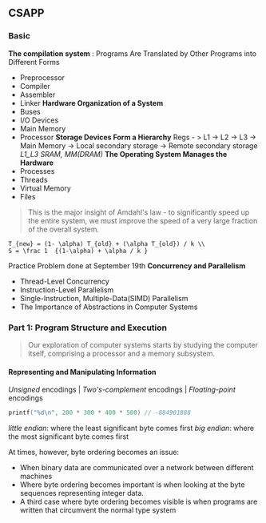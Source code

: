 ## CSAPP
### Basic
**The compilation system** : Programs Are Translated by Other Programs into Different Forms
- Preprocessor
- Compiler
- Assembler
- Linker
**Hardware Organization of a System**
- Buses
- I/O Devices
- Main Memory
- Processor
**Storage Devices Form a Hierarchy**
Regs - > L1 -> L2 -> L3 -> Main Memory -> Local secondary storage -> Remote secondary storage
*L1_L3 SRAM, MM(DRAM)*
**The Operating System Manages the Hardware**
- Processes
- Threads
- Virtual Memory
- Files
> This is the major insight of Amdahl's law - to significantly speed up the entire system, we must improve the speed of a very large fraction of the overall system.

```mathjax
T_{new} = (1- \alpha) T_{old} + (\alpha T_{old}) / k \\
S = \frac 1  {(1-\alpha) + \alpha / k }
```
Practice Problem done at September 19th
**Concurrency and Parallelism**
- Thread-Level Concurrency
- Instruction-Level Parallelism
- Single-Instruction, Multiple-Data(SIMD) Parallelism
- The Importance of Abstractions in Computer Systems
### Part 1: Program Structure and Execution
> Our exploration of computer systems starts by studying the computer itself, comprising a processor and a memory subsystem.

#### Representing and Manipulating Information
*Unsigned* encodings | *Two's-complement* encodings | *Floating-point* encodings
```c
printf("%d\n", 200 * 300 * 400 * 500) // -884901888
```
*little endian*: where the least significant byte comes first
*big endian*: where the most significant byte comes first

At times, however, byte ordering becomes an issue:
- When binary data are communicated over a network between different machines
- Where byte ordering becomes important is when looking at the byte sequences representing integer data.
- A third case where byte ordering becomes visible is when programs are written that circumvent the normal type system

